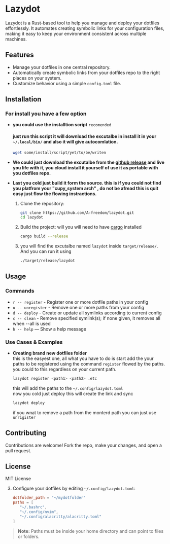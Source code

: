 # Lazydot

Lazydot is a Rust-based tool to help you manage and deploy your dotfiles effortlessly. It automates creating symbolic links for your configuration files, making it easy to keep your environment consistent across multiple machines.

## Features

- Manage your dotfiles in one central repository.
- Automatically create symbolic links from your dotfiles repo to the right places on your system.
- Customize behavior using a simple `config.toml` file.

## Installation
### For install you have a few option
- **you could use the installtion script** `recomended`
    #### just run this script it will download the excutalbe in install it in your ```~/.local/bin/``` and also it will give autocomlation.

    ```bash
    wget some/install/script/yet/to/be/writen
    ```

- **We could just download the excutalbe from the [github release](https://github.com/A-freedom/lazydot/releases) and live you life with it, you cloud install it yourself of use it as portable with you dotfiles repo.**

- **Last you cold just build it form the source. this is if you could not find you platfrom your "cupy_system arch" , do not be afread this is quit easy just flow the flowing instractions.**

    1. Clone the repository:

        ```bash
        git clone https://github.com/A-freedom/lazydot.git
        cd lazydot
        ```

    2. Build the project:
    will you  will need to have [cargo](https://doc.rust-lang.org/cargo/getting-started/installation.html) installed
        ```bash
        cargo build --release
        ```
    3. you will find the excutalbe named `lazydot` inside `target/release/`. And you can run it using 
        ```bash
        ./target/release/lazydot
        ```
## Usage


### Commands
- `r -- register` - Register one or more dotfile paths in your config 
- `u -- unregister` - Remove one or more paths from your config
- `d -- deploy` - Create or update all symlinks according to current config
- `c -- clean` - Remove specified symlink(s); if none given, it removes all when --all is used
- `h -- help` — Show a help message

### Use Cases & Examples

- **Creating brand new dotfiles folder**  
this is the easyest one, all what you have to do is start add the your paths to be registered using the command `register` flowed by the paths. you could to this regardless on your current path.  
 
    ```bash
    lazydot register <path1> <path2> .etc
    ``` 
    this will add the paths to the `~/.config/lazydot.toml`  
    now you cold just deploy this will create the link and sync
    ```bash
    lazydot deploy
    ```
    if you wnat to remove a path from the monterd path you can just use `unrigister`




















## Contributing

Contributions are welcome! Fork the repo, make your changes, and open a pull request.

## License

MIT License



3. Configure your dotfiles by editing `~/.config/lazydot.toml`:

    ```toml
    dotfolder_path = "~/mydotfolder"
    paths = [
       "~/.bashrc",
       "~/.config/nvim",
       "~/.config/alacritty/alacritty.toml"
    ]
    ```

> **Note:** Paths must be inside your home directory and can point to files or folders.